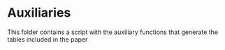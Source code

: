 # Auxiliaries

This folder contains a script with the auxiliary functions that generate the tables included in the paper
